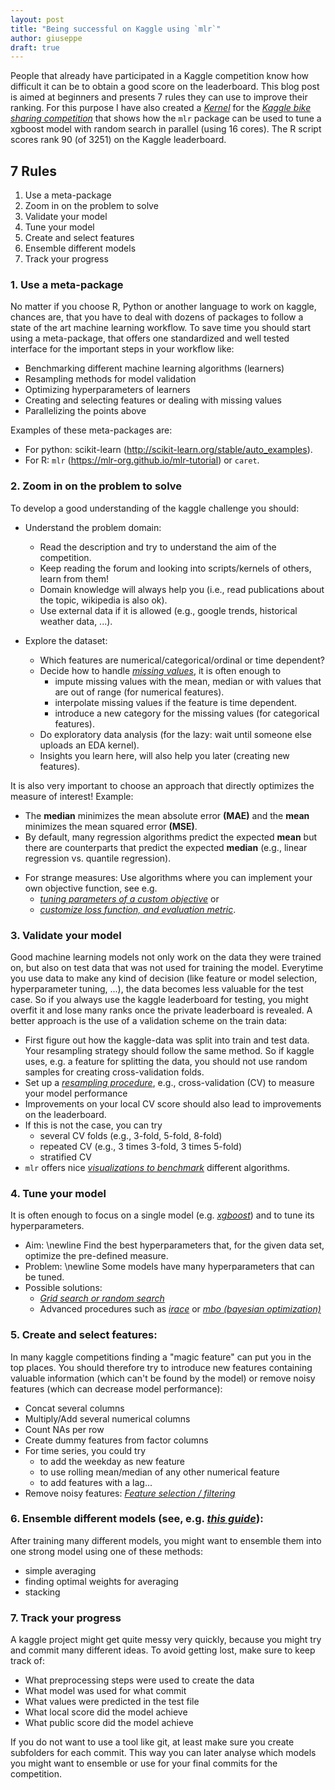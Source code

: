 ```yaml
---
layout: post
title: "Being successful on Kaggle using `mlr`"
author: giuseppe
draft: true
---
```


People that already have participated in a Kaggle competition know how difficult 
it can be to obtain a good score on the leaderboard. 
This blog post is aimed at beginners and presents 7 rules they can use to
improve their ranking. 
For this purpose I have also created a [*Kernel*](https://www.kaggle.com/casalicchio/bike-sharing-demand/tuning-with-mlr) 
for the [*Kaggle bike sharing competition*](https://www.kaggle.com/casalicchio/bike-sharing-demand) 
that shows how the `mlr` package can be used to tune a xgboost model with random search in parallel (using 16 cores). The R script scores rank 90 (of 3251) on the Kaggle leaderboard.

## 7 Rules

  1. Use a meta-package
  1. Zoom in on the problem to solve
  1. Validate your model 
  1. Tune your model
  1. Create and select features
  1. Ensemble different models
  1. Track your progress


### 1. Use a meta-package

No matter if you choose R, Python or another language to work on kaggle, chances
are, that you have to deal with dozens of packages to follow a state of the art 
machine learning workflow. To save time you should start using a meta-package,
that offers one standardized and well tested interface for the important steps 
in your workflow like:

  - Benchmarking different machine learning algorithms (learners)
  - Resampling methods for model validation
  - Optimizing hyperparameters of learners
  - Creating and selecting features or dealing with missing values
  - Parallelizing the points above
  
Examples of these meta-packages are: 

  - For python: scikit-learn (http://scikit-learn.org/stable/auto_examples).
  - For R: `mlr` (https://mlr-org.github.io/mlr-tutorial) or `caret`.


### 2. Zoom in on the problem to solve
  
To develop a good understanding of the kaggle challenge you should:

  - Understand the problem domain:
    - Read the description and try to understand the aim of the competition. 
    - Keep reading the forum and looking into scripts/kernels of others, learn from them!
    - Domain knowledge will always help you (i.e., read publications about the topic, wikipedia is also ok).
    - Use external data if it is allowed (e.g., google trends, historical weather data, ...).
    
  - Explore the dataset:
    - Which features are numerical/categorical/ordinal or time dependent?
    - Decide how to handle [*missing values*](https://mlr-org.github.io/mlr-tutorial/devel/html/impute/index.html), it is often enough to 
        - impute missing values with the mean, median or with values that are out of range (for numerical features).
        - interpolate missing values if the feature is time dependent.
        - introduce a new category for the missing values (for categorical features).
    - Do exploratory data analysis (for the lazy: wait until someone else uploads an EDA kernel). 
    - Insights you learn here, will also help you later (creating new features).
    
It is also very important to choose an approach that directly optimizes the measure of interest!
Example: 

  - The **median** minimizes the mean absolute error **(MAE)** and 
  the **mean** minimizes the mean squared error **(MSE)**. 
  - By default, many regression algorithms predict the expected **mean** but there 
  are counterparts that predict the expected **median** 
  (e.g., linear regression vs. quantile regression).
  <!-- - Some measures use a (log-)transformation of the target  -->
  <!-- (e.g. the **RMSLE**, see [*bike sharing competition*](https://www.kaggle.com/c/bike-sharing-demand/details/evaluation)). \newline -->
  <!-- $\rightarrow$ transform the target in the same way before modeling. -->
  - For strange measures: Use algorithms where you can implement your own objective 
  function, see e.g. 
    - [*tuning parameters of a custom objective*](https://www.kaggle.com/casalicchio/allstate-claims-severity/tuning-the-parameter-of-a-custom-objective-1120) or 
    - [*customize loss function, and evaluation metric*](https://github.com/tqchen/xgboost/tree/master/demo#features-walkthrough).


### 3. Validate your model

Good machine learning models not only work on the data they were trained on, but
also on test data that was not used for training the model. Everytime you use data
to make any kind of decision (like feature or model selection, hyperparameter tuning, ...),
the data becomes less valuable for the test case. So if you always use the kaggle 
leaderboard for testing, you might overfit it and lose many ranks once the private
leaderboard is revealed.
A better approach is the use of a validation scheme on the train data: 

  - First figure out how the kaggle-data was split into train and test data. Your resampling strategy should follow the same method. So if kaggle uses, e.g. a feature for splitting the data, you should not use random samples for creating cross-validation folds.
  - Set up a [*resampling procedure*](https://mlr-org.github.io/mlr-tutorial/devel/html/resample), e.g., cross-validation (CV) to measure your model performance
  - Improvements on your local CV score should also lead to improvements on the leaderboard. 
  - If this is not the case, you can try
      - several CV folds (e.g., 3-fold, 5-fold, 8-fold)
      - repeated CV (e.g., 3 times 3-fold, 3 times 5-fold)
      - stratified CV
  - `mlr` offers nice [*visualizations to benchmark*](https://mlr-org.github.io/mlr-tutorial/devel/html/benchmark_experiments/index.html#benchmark-analysis-and-visualization) different algorithms.
  
### 4. Tune your model

It is often enough to focus on a single model (e.g. [*xgboost*](https://xgboost.readthedocs.io/en/latest)) and to tune its hyperparameters.

  - Aim: \newline
  Find the best hyperparameters that, for the given data set, optimize the pre-defined measure.
  - Problem: \newline
  Some models have many hyperparameters that can be tuned.
  - Possible solutions: 
    - [*Grid search or random search*](https://mlr-org.github.io/mlr-tutorial/devel/html/tune/index.html)
    - Advanced procedures such as [*irace*](https://mlr-org.github.io/mlr-tutorial/devel/html/advanced_tune/index.html) 
    or [*mbo (bayesian optimization)*](https://mlr-org.github.io/mlrMBO/articles/mlrMBO.html)


### 5. Create and select features:

In many kaggle competitions finding a "magic feature" can put you in the top places. 
You should therefore try to introduce new features containing valuable information 
(which can't be found by the model) or remove noisy features (which can decrease model performance):

  - Concat several columns
  - Multiply/Add several numerical columns
  - Count NAs per row
  - Create dummy features from factor columns
  -  For time series, you could try
      - to add the weekday as new feature
      - to use rolling mean/median of any other numerical feature
      - to add features with a lag...
  - Remove noisy features: [*Feature selection / filtering*](https://mlr-org.github.io/mlr-tutorial/devel/html/feature_selection/index.html)
  
  
### 6. Ensemble **different** models (see, e.g. [*this guide*](http://mlwave.com/kaggle-ensembling-guide)): 

After training many different models, you might want to ensemble them into one strong model using one of these methods:

  - simple averaging
  - finding optimal weights for averaging 
  - stacking
  
  
### 7. Track your progress

A kaggle project might get quite messy very quickly, because you might try and commit 
many different ideas. To avoid getting lost, make sure to keep track of:

  - What preprocessing steps were used to create the data
  - What model was used for what commit
  - What values were predicted in the test file
  - What local score did the model achieve 
  - What public score did the model achieve
  
If you do not want to use a tool like git, at least make sure you create subfolders
for each commit. This way you can later analyse which models you might want to ensemble
or use for your final commits for the competition.
